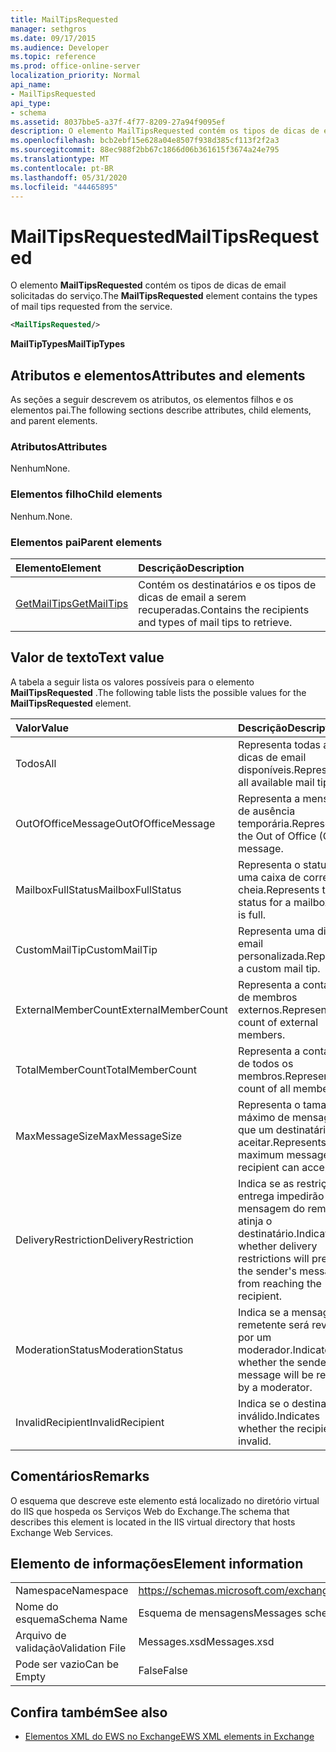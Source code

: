 ```yaml
---
title: MailTipsRequested
manager: sethgros
ms.date: 09/17/2015
ms.audience: Developer
ms.topic: reference
ms.prod: office-online-server
localization_priority: Normal
api_name:
- MailTipsRequested
api_type:
- schema
ms.assetid: 8037bbe5-a37f-4f77-8209-27a94f9095ef
description: O elemento MailTipsRequested contém os tipos de dicas de email solicitadas do serviço.
ms.openlocfilehash: bcb2ebf15e628a04e8507f938d385cf113f2f2a3
ms.sourcegitcommit: 88ec988f2bb67c1866d06b361615f3674a24e795
ms.translationtype: MT
ms.contentlocale: pt-BR
ms.lasthandoff: 05/31/2020
ms.locfileid: "44465895"
---
```

# <a name="mailtipsrequested"></a><span data-ttu-id="d699f-103">MailTipsRequested</span><span class="sxs-lookup"><span data-stu-id="d699f-103">MailTipsRequested</span></span>

<span data-ttu-id="d699f-104">O elemento **MailTipsRequested** contém os tipos de dicas de email solicitadas do serviço.</span><span class="sxs-lookup"><span data-stu-id="d699f-104">The **MailTipsRequested** element contains the types of mail tips requested from the service.</span></span> 
  
```XML
<MailTipsRequested/>
```

 <span data-ttu-id="d699f-105">**MailTipTypes**</span><span class="sxs-lookup"><span data-stu-id="d699f-105">**MailTipTypes**</span></span>
## <a name="attributes-and-elements"></a><span data-ttu-id="d699f-106">Atributos e elementos</span><span class="sxs-lookup"><span data-stu-id="d699f-106">Attributes and elements</span></span>

<span data-ttu-id="d699f-107">As seções a seguir descrevem os atributos, os elementos filhos e os elementos pai.</span><span class="sxs-lookup"><span data-stu-id="d699f-107">The following sections describe attributes, child elements, and parent elements.</span></span>
  
### <a name="attributes"></a><span data-ttu-id="d699f-108">Atributos</span><span class="sxs-lookup"><span data-stu-id="d699f-108">Attributes</span></span>

<span data-ttu-id="d699f-109">Nenhum</span><span class="sxs-lookup"><span data-stu-id="d699f-109">None.</span></span>
  
### <a name="child-elements"></a><span data-ttu-id="d699f-110">Elementos filho</span><span class="sxs-lookup"><span data-stu-id="d699f-110">Child elements</span></span>

<span data-ttu-id="d699f-111">Nenhum.</span><span class="sxs-lookup"><span data-stu-id="d699f-111">None.</span></span>
  
### <a name="parent-elements"></a><span data-ttu-id="d699f-112">Elementos pai</span><span class="sxs-lookup"><span data-stu-id="d699f-112">Parent elements</span></span>

|<span data-ttu-id="d699f-113">**Elemento**</span><span class="sxs-lookup"><span data-stu-id="d699f-113">**Element**</span></span>|<span data-ttu-id="d699f-114">**Descrição**</span><span class="sxs-lookup"><span data-stu-id="d699f-114">**Description**</span></span>|
|:-----|:-----|
|[<span data-ttu-id="d699f-115">GetMailTips</span><span class="sxs-lookup"><span data-stu-id="d699f-115">GetMailTips</span></span>](getmailtips.md) <br/> |<span data-ttu-id="d699f-116">Contém os destinatários e os tipos de dicas de email a serem recuperadas.</span><span class="sxs-lookup"><span data-stu-id="d699f-116">Contains the recipients and types of mail tips to retrieve.</span></span>  <br/> |
   
## <a name="text-value"></a><span data-ttu-id="d699f-117">Valor de texto</span><span class="sxs-lookup"><span data-stu-id="d699f-117">Text value</span></span>

<span data-ttu-id="d699f-118">A tabela a seguir lista os valores possíveis para o elemento **MailTipsRequested** .</span><span class="sxs-lookup"><span data-stu-id="d699f-118">The following table lists the possible values for the **MailTipsRequested** element.</span></span> 
  
|<span data-ttu-id="d699f-119">**Valor**</span><span class="sxs-lookup"><span data-stu-id="d699f-119">**Value**</span></span>|<span data-ttu-id="d699f-120">**Descrição**</span><span class="sxs-lookup"><span data-stu-id="d699f-120">**Description**</span></span>|
|:-----|:-----|
|<span data-ttu-id="d699f-121">Todos</span><span class="sxs-lookup"><span data-stu-id="d699f-121">All</span></span>  <br/> |<span data-ttu-id="d699f-122">Representa todas as dicas de email disponíveis.</span><span class="sxs-lookup"><span data-stu-id="d699f-122">Represents all available mail tips.</span></span>  <br/> |
|<span data-ttu-id="d699f-123">OutOfOfficeMessage</span><span class="sxs-lookup"><span data-stu-id="d699f-123">OutOfOfficeMessage</span></span>  <br/> |<span data-ttu-id="d699f-124">Representa a mensagem de ausência temporária.</span><span class="sxs-lookup"><span data-stu-id="d699f-124">Represents the Out of Office (OOF) message.</span></span>  <br/> |
|<span data-ttu-id="d699f-125">MailboxFullStatus</span><span class="sxs-lookup"><span data-stu-id="d699f-125">MailboxFullStatus</span></span>  <br/> |<span data-ttu-id="d699f-126">Representa o status de uma caixa de correio cheia.</span><span class="sxs-lookup"><span data-stu-id="d699f-126">Represents the status for a mailbox that is full.</span></span>  <br/> |
|<span data-ttu-id="d699f-127">CustomMailTip</span><span class="sxs-lookup"><span data-stu-id="d699f-127">CustomMailTip</span></span>  <br/> |<span data-ttu-id="d699f-128">Representa uma dica de email personalizada.</span><span class="sxs-lookup"><span data-stu-id="d699f-128">Represents a custom mail tip.</span></span>  <br/> |
|<span data-ttu-id="d699f-129">ExternalMemberCount</span><span class="sxs-lookup"><span data-stu-id="d699f-129">ExternalMemberCount</span></span>  <br/> |<span data-ttu-id="d699f-130">Representa a contagem de membros externos.</span><span class="sxs-lookup"><span data-stu-id="d699f-130">Represents the count of external members.</span></span>  <br/> |
|<span data-ttu-id="d699f-131">TotalMemberCount</span><span class="sxs-lookup"><span data-stu-id="d699f-131">TotalMemberCount</span></span>  <br/> |<span data-ttu-id="d699f-132">Representa a contagem de todos os membros.</span><span class="sxs-lookup"><span data-stu-id="d699f-132">Represents the count of all members.</span></span>  <br/> |
|<span data-ttu-id="d699f-133">MaxMessageSize</span><span class="sxs-lookup"><span data-stu-id="d699f-133">MaxMessageSize</span></span>  <br/> |<span data-ttu-id="d699f-134">Representa o tamanho máximo de mensagem que um destinatário pode aceitar.</span><span class="sxs-lookup"><span data-stu-id="d699f-134">Represents the maximum message size a recipient can accept.</span></span>  <br/> |
|<span data-ttu-id="d699f-135">DeliveryRestriction</span><span class="sxs-lookup"><span data-stu-id="d699f-135">DeliveryRestriction</span></span>  <br/> |<span data-ttu-id="d699f-136">Indica se as restrições de entrega impedirão que a mensagem do remetente atinja o destinatário.</span><span class="sxs-lookup"><span data-stu-id="d699f-136">Indicates whether delivery restrictions will prevent the sender's message from reaching the recipient.</span></span>  <br/> |
|<span data-ttu-id="d699f-137">ModerationStatus</span><span class="sxs-lookup"><span data-stu-id="d699f-137">ModerationStatus</span></span>  <br/> |<span data-ttu-id="d699f-138">Indica se a mensagem do remetente será revisada por um moderador.</span><span class="sxs-lookup"><span data-stu-id="d699f-138">Indicates whether the sender's message will be reviewed by a moderator.</span></span>  <br/> |
|<span data-ttu-id="d699f-139">InvalidRecipient</span><span class="sxs-lookup"><span data-stu-id="d699f-139">InvalidRecipient</span></span>  <br/> |<span data-ttu-id="d699f-140">Indica se o destinatário é inválido.</span><span class="sxs-lookup"><span data-stu-id="d699f-140">Indicates whether the recipient is invalid.</span></span>  <br/> |
   
## <a name="remarks"></a><span data-ttu-id="d699f-141">Comentários</span><span class="sxs-lookup"><span data-stu-id="d699f-141">Remarks</span></span>

<span data-ttu-id="d699f-142">O esquema que descreve este elemento está localizado no diretório virtual do IIS que hospeda os Serviços Web do Exchange.</span><span class="sxs-lookup"><span data-stu-id="d699f-142">The schema that describes this element is located in the IIS virtual directory that hosts Exchange Web Services.</span></span>
  
## <a name="element-information"></a><span data-ttu-id="d699f-143">Elemento de informações</span><span class="sxs-lookup"><span data-stu-id="d699f-143">Element information</span></span>

|||
|:-----|:-----|
|<span data-ttu-id="d699f-144">Namespace</span><span class="sxs-lookup"><span data-stu-id="d699f-144">Namespace</span></span>  <br/> |https://schemas.microsoft.com/exchange/services/2006/messages  <br/> |
|<span data-ttu-id="d699f-145">Nome do esquema</span><span class="sxs-lookup"><span data-stu-id="d699f-145">Schema Name</span></span>  <br/> |<span data-ttu-id="d699f-146">Esquema de mensagens</span><span class="sxs-lookup"><span data-stu-id="d699f-146">Messages schema</span></span>  <br/> |
|<span data-ttu-id="d699f-147">Arquivo de validação</span><span class="sxs-lookup"><span data-stu-id="d699f-147">Validation File</span></span>  <br/> |<span data-ttu-id="d699f-148">Messages.xsd</span><span class="sxs-lookup"><span data-stu-id="d699f-148">Messages.xsd</span></span>  <br/> |
|<span data-ttu-id="d699f-149">Pode ser vazio</span><span class="sxs-lookup"><span data-stu-id="d699f-149">Can be Empty</span></span>  <br/> |<span data-ttu-id="d699f-150">False</span><span class="sxs-lookup"><span data-stu-id="d699f-150">False</span></span>  <br/> |
   
## <a name="see-also"></a><span data-ttu-id="d699f-151">Confira também</span><span class="sxs-lookup"><span data-stu-id="d699f-151">See also</span></span>



- [<span data-ttu-id="d699f-152">Elementos XML do EWS no Exchange</span><span class="sxs-lookup"><span data-stu-id="d699f-152">EWS XML elements in Exchange</span></span>](ews-xml-elements-in-exchange.md)

